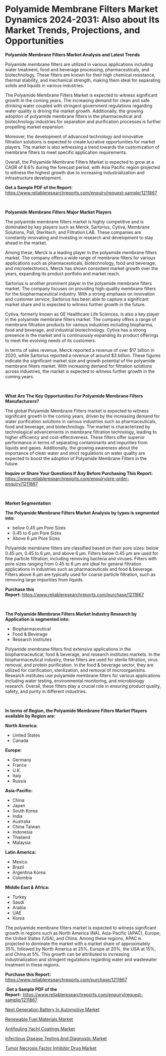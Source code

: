 <p><h1>Polyamide Membrane Filters Market Dynamics 2024-2031: Also about Its Market Trends, Projections, and Opportunities</h1></p><p><strong>Polyamide Membrane Filters Market Analysis and Latest Trends</strong></p>
<p><p>Polyamide membrane filters are utilized in various applications including water treatment, food and beverage processing, pharmaceuticals, and biotechnology. These filters are known for their high chemical resistance, thermal stability, and mechanical strength, making them ideal for separating solids and liquids in various industries.</p><p>The Polyamide Membrane Filters Market is expected to witness significant growth in the coming years. The increasing demand for clean and safe drinking water coupled with stringent government regulations regarding water quality is driving the market growth. Additionally, the growing adoption of polyamide membrane filters in the pharmaceutical and biotechnology industries for separation and purification processes is further propelling market expansion.</p><p>Moreover, the development of advanced technology and innovative filtration solutions is expected to create lucrative opportunities for market players. The market is also witnessing a trend towards the customization of membrane filters to meet specific application requirements.</p><p>Overall, the Polyamide Membrane Filters Market is expected to grow at a CAGR of 8.6% during the forecast period, with Asia Pacific region projected to witness the highest growth due to increasing industrialization and infrastructure development.</p></p>
<p><strong>Get a Sample PDF of the Report:&nbsp;</strong> <a href="https://www.reliableresearchreports.com/enquiry/request-sample/1211867">https://www.reliableresearchreports.com/enquiry/request-sample/1211867</a></p>
<p>&nbsp;</p>
<p><strong>Polyamide Membrane Filters Major Market Players</strong></p>
<p><p>The polyamide membrane filters market is highly competitive and is dominated by key players such as Merck, Sartorius, Cytiva, Membrane Solutions, Pall, Sterlitech, and Filtration LAB. These companies are constantly innovating and investing in research and development to stay ahead in the market.</p><p>Among these, Merck is a leading player in the polyamide membrane filters market. The company offers a wide range of membrane filters for various applications such as pharmaceuticals, biotechnology, food and beverage, and microelectronics. Merck has shown consistent market growth over the years, expanding its product portfolio and market reach.</p><p>Sartorius is another prominent player in the polyamide membrane filters market. The company focuses on providing high-quality membrane filters for the biopharmaceutical industry. With a strong emphasis on innovation and customer service, Sartorius has been able to capture a significant market share and is expected to witness further growth in the future.</p><p>Cytiva, formerly known as GE Healthcare Life Sciences, is also a key player in the polyamide membrane filters market. The company offers a range of membrane filtration products for various industries including biopharma, food and beverage, and industrial biotechnology. Cytiva has a strong presence in the market and is continuously expanding its product offerings to meet the evolving needs of its customers.</p><p>In terms of sales revenue, Merck reported a revenue of over $17 billion in 2020, while Sartorius reported a revenue of around $3 billion. These figures indicate the significant market size and growth potential of the polyamide membrane filters market. With increasing demand for filtration solutions across industries, the market is expected to witness further growth in the coming years.</p></p>
<p>&nbsp;</p>
<p><strong>What Are The Key Opportunities For Polyamide Membrane Filters Manufacturers?</strong></p>
<p><p>The global Polyamide Membrane Filters market is expected to witness significant growth in the coming years, driven by the increasing demand for water purification solutions in various industries such as pharmaceuticals, food and beverage, and biotechnology. The market is characterized by technological advancements in membrane filtration technology, leading to higher efficiency and cost-effectiveness. These filters offer superior performance in terms of separating contaminants and impurities from liquids and gases. Additionally, the growing awareness about the importance of clean water and strict regulations on water quality are expected to boost the adoption of Polyamide Membrane Filters in the future.</p></p>
<p><strong>Inquire or Share Your Questions If Any Before Purchasing This Report:</strong> <a href="https://www.reliableresearchreports.com/enquiry/pre-order-enquiry/1211867">https://www.reliableresearchreports.com/enquiry/pre-order-enquiry/1211867</a></p>
<p>&nbsp;</p>
<p><strong>Market Segmentation</strong></p>
<p><strong>The Polyamide Membrane Filters Market Analysis by types is segmented into:</strong></p>
<p><ul><li>below 0.45 µm Pore Sizes</li><li>0.45 to 6 µm Pore Sizes</li><li>Above 6 µm Pore Sizes</li></ul></p>
<p><p>Polyamide membrane filters are classified based on their pore sizes: below 0.45 µm, 0.45 to 6 µm, and above 6 µm. Filters below 0.45 µm are used for fine particle filtration, including removing bacteria and viruses. Filters with pore sizes ranging from 0.45 to 6 µm are ideal for general filtration applications in industries such as pharmaceuticals and food & beverage. Filters above 6 µm are typically used for coarse particle filtration, such as removing large impurities from liquids.</p></p>
<p><strong>Purchase this Report:&nbsp;</strong><a href="https://www.reliableresearchreports.com/purchase/1211867">https://www.reliableresearchreports.com/purchase/1211867</a></p>
<p>&nbsp;</p>
<p><strong>The Polyamide Membrane Filters Market Industry Research by Application is segmented into:</strong></p>
<p><ul><li>Biopharmaceutical</li><li>Food & Beverage</li><li>Research Institutes</li></ul></p>
<p><p>Polyamide membrane filters find extensive applications in the biopharmaceutical, food & beverage, and research institutes markets. In the biopharmaceutical industry, these filters are used for sterile filtration, virus removal, and protein purification. In the food & beverage sector, they are utilized for clarification, sterilization, and removal of microorganisms. Research institutes use polyamide membrane filters for various applications including water testing, environmental monitoring, and microbiology research. Overall, these filters play a crucial role in ensuring product quality, safety, and purity in different industries.</p></p>
<p>&nbsp;</p>
<p><strong>In terms of Region, the Polyamide Membrane Filters Market Players available by Region are:</strong></p>
<p>
    <p> <strong> North America: </strong>
        <ul>
            <li>United States</li>
            <li>Canada</li>
        </ul>
        </p> 
    <p> <strong> Europe: </strong>
        <ul>
            <li>Germany</li>
            <li>France</li>
            <li>U.K.</li>
            <li>Italy</li>
            <li>Russia</li>
        </ul>
        </p> 
    <p> <strong> Asia-Pacific: </strong>
        <ul>
            <li>China</li>
            <li>Japan</li>
            <li>South Korea</li>
            <li>India</li>
            <li>Australia</li>
            <li>China Taiwan</li>
            <li>Indonesia</li>
            <li>Thailand</li>
            <li>Malaysia</li>
        </ul>
        </p> 
    <p> <strong> Latin America: </strong>
        <ul>
            <li>Mexico</li>
            <li>Brazil</li>
            <li>Argentina Korea</li>
            <li>Colombia</li>
        </ul>
        </p> 
    <p> <strong> Middle East & Africa: </strong>
        <ul>
            <li>Turkey</li>
            <li>Saudi</li>
            <li>Arabia</li>
            <li>UAE</li>
            <li>Korea</li>
        </ul>
    </p>
    </p>
<p><p>The polyamide membrane filters market is expected to witness significant growth in regions such as North America (NA), Asia-Pacific (APAC), Europe, the United States (USA), and China. Among these regions, APAC is projected to dominate the market with a market share of approximately 35%, followed by North America at 25%, Europe at 20%, the USA at 15%, and China at 5%. This growth can be attributed to increasing industrialization and stringent regulations regarding water and wastewater treatment in these regions.</p></p>
<p><strong>Purchase this Report: </strong><a href="https://www.reliableresearchreports.com/purchase/1211867">https://www.reliableresearchreports.com/purchase/1211867</a></p>
<p>&nbsp;<strong>Get a Sample PDF of the Report:&nbsp;&nbsp;</strong><a href="https://www.reliableresearchreports.com/enquiry/request-sample/1211867">https://www.reliableresearchreports.com/enquiry/request-sample/1211867</a></p>
<p><strong></strong></p>
<p><p><a href="https://medium.com/@tyreekhuel2023/next-generation-battery-in-automotive-market-competitive-analysis-market-trends-and-forecast-to-f99ee97b7b03">Next Generation Battery In Automotive Market</a></p><p><a href="https://medium.com/@tyreekhuel2023/renewable-fuel-materials-market-size-market-outlook-and-market-forecast-2024-to-2031-5fe9a782c58d">Renewable Fuel Materials Market</a></p><p><a href="https://medium.com/@tyreekhuel2023/antifouling-yacht-coatings-market-analysis-its-cagr-market-segmentation-and-global-industry-90e2684ab4d4">Antifouling Yacht Coatings Market</a></p><p><a href="https://medium.com/@tyreekhuel2023/infectious-disease-testing-and-diagnostic-market-size-reveals-the-best-marketing-channels-in-global-8fc50d58fe81">Infectious Disease Testing And Diagnostic Market</a></p><p><a href="https://medium.com/@tyreekhuel2023/tumor-necrosis-factor-inhibitor-drug-market-outlook-industry-overview-and-forecast-2024-to-2031-7028f6888f6e">Tumor Necrosis Factor Inhibitor Drug Market</a></p></p>